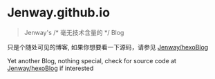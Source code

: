 # Jenway.github.io

> Jenway's /* 毫无技术含量的 */ Blog

只是个随处可见的博客, 如果你想要看一下源码，请参见 [Jenway/hexoBlog](https://github.com/Jenway/hexoBlog)

Yet another Blog, nothing special, check for source code at [Jenway/hexoBlog](https://github.com/Jenway/hexoBlog) if interested
